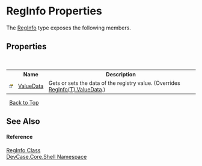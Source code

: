 # RegInfo Properties
 

The <a href="T_DevCase_Core_Shell_RegInfo">RegInfo</a> type exposes the following members.


## Properties
&nbsp;<table><tr><th></th><th>Name</th><th>Description</th></tr><tr><td>![Public property](media/pubproperty.gif "Public property")</td><td><a href="P_DevCase_Core_Shell_RegInfo_ValueData">ValueData</a></td><td>
Gets or sets the data of the registry value.
 (Overrides <a href="P_DevCase_Core_Shell_RegInfo_1_ValueData">RegInfo(T).ValueData</a>.)</td></tr></table>&nbsp;
<a href="#reginfo-properties">Back to Top</a>

## See Also


#### Reference
<a href="T_DevCase_Core_Shell_RegInfo">RegInfo Class</a><br /><a href="N_DevCase_Core_Shell">DevCase.Core.Shell Namespace</a><br />